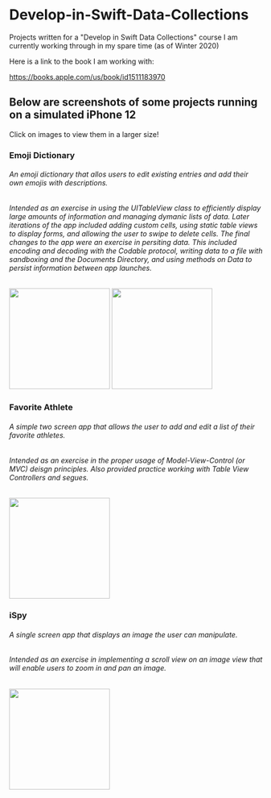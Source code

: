 # Develop-in-Swift-Data-Collections
Projects written for a "Develop in Swift Data Collections" course I am currently working through in my spare time (as of Winter 2020)

Here is a link to the book I am working with: 

https://books.apple.com/us/book/id1511183970

## Below are screenshots of some projects running on a simulated iPhone 12 
Click on images to view them in a larger size!

### Emoji Dictionary
###### An emoji dictionary that allos users to edit existing entries and add their own emojis with descriptions.
###### Intended as an exercise in using the UITableView class to efficiently display large amounts of information and managing dymanic lists of data. Later iterations of the app included adding custom cells, using static table views to display forms, and allowing the user to swipe to delete cells. The final changes to the app were an exercise in persiting data. This included encoding and decoding with the Codable protocol, writing data to a file with sandboxing and the Documents Directory, and using methods on Data to persist information between app launches. 

<img src="https://user-images.githubusercontent.com/55996049/104946497-24a2b780-5988-11eb-8d0a-e60caf6a6e55.png" width="200">
<img src="https://user-images.githubusercontent.com/55996049/104946494-23718a80-5988-11eb-8719-2a6e3450f4a4.png" width="200">

### Favorite Athlete
###### A simple two screen app that allows the user to add and edit a list of their favorite athletes. 
###### Intended as an exercise in the proper usage of Model-View-Control (or MVC) deisgn principles. Also provided practice working with Table View Controllers and segues. 

<img src="https://user-images.githubusercontent.com/55996049/104538210-6f6baa80-55e9-11eb-8388-a967eb492012.png" width="200">

### iSpy
###### A single screen app that displays an image the user can manipulate.
###### Intended as an exercise in implementing a scroll view on an image view that will enable users to zoom in and pan an image. 

<img src="https://user-images.githubusercontent.com/55996049/104539001-d3db3980-55ea-11eb-93a6-20b24037aca0.png" width="200">

